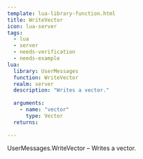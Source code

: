 ```yaml
---
template: lua-library-function.html
title: WriteVector
icon: lua-server
tags:
  - lua
  - server
  - needs-verification
  - needs-example
lua:
  library: UserMessages
  function: WriteVector
  realm: server
  description: "Writes a vector."
  
  arguments:
    - name: "vector"
      type: Vector
  returns:
    
---
```


<div class="lua__search__keywords">
UserMessages.WriteVector &#x2013; Writes a vector.
</div>
